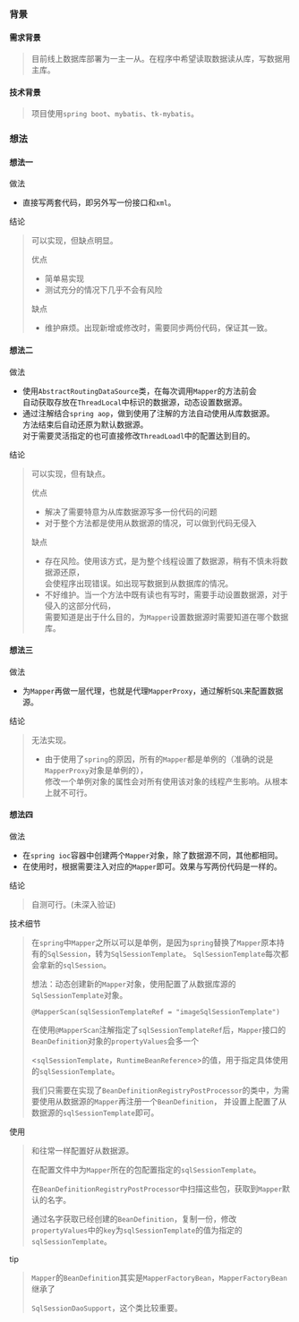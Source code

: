 ### 背景

#### 需求背景

> 目前线上数据库部署为一主一从。在程序中希望读取数据读从库，写数据用主库。

#### 技术背景

> 项目使用`spring boot`、`mybatis`、`tk-mybatis`。

### 想法

#### 想法一

做法

* 直接写两套代码，即另外写一份接口和`xml`。

结论

> 可以实现，但缺点明显。
>
> 优点
>
> * 简单易实现
> * 测试充分的情况下几乎不会有风险
>
> 缺点
>
> * 维护麻烦。出现新增或修改时，需要同步两份代码，保证其一致。

#### 想法二

做法

* 使用`AbstractRoutingDataSource`类，在每次调用`Mapper`的方法前会<br>自动获取存放在`ThreadLocal`中标识的数据源，动态设置数据源。
* 通过注解结合`spring aop`，做到使用了注解的方法自动使用从库数据源。<br>方法结束后自动还原为默认数据源。<br>对于需要灵活指定的也可直接修改`ThreadLoadl`中的配置达到目的。

结论

> 可以实现，但有缺点。
>
> 优点
>
> * 解决了需要特意为从库数据源写多一份代码的问题
> * 对于整个方法都是使用从数据源的情况，可以做到代码无侵入
>
> 缺点
>
> * 存在风险。使用该方式，是为整个线程设置了数据源，稍有不慎未将数据源还原，<br>会使程序出现错误。如出现写数据到从数据库的情况。
> * 不好维护。当一个方法中既有读也有写时，需要手动设置数据源，对于侵入的这部分代码，<br>需要知道是出于什么目的，为`Mapper`设置数据源时需要知道在哪个数据库。

#### 想法三

做法

* 为`Mapper`再做一层代理，也就是代理`MapperProxy`，通过解析`SQL`来配置数据源。

结论

> 无法实现。
>
> * 由于使用了`spring`的原因，所有的`Mapper`都是单例的（准确的说是`MapperProxy`对象是单例的），<br>修改一个单例对象的属性会对所有使用该对象的线程产生影响。从根本上就不可行。

#### 想法四

做法

* 在`spring ioc`容器中创建两个`Mapper`对象，除了数据源不同，其他都相同。
* 在使用时，根据需要注入对应的`Mapper`即可。效果与写两份代码是一样的。

结论

> 自测可行。(未深入验证)

技术细节

>
> 在`spring`中`Mapper`之所以可以是单例，是因为`spring`替换了`Mapper`原本持有的`SqlSession`，转为`SqlSessionTemplate`。
> `SqlSessionTemplate`每次都会拿新的`sqlSession`。
>
> 想法：动态创建新的`Mapper`对象，使用配置了从数据库源的`SqlSessionTemplate`对象。
>
> ```
> @MapperScan(sqlSessionTemplateRef = "imageSqlSessionTemplate")
> ```
>
> 在使用`@MapperScan`注解指定了`sqlSessionTemplateRef`后，`Mapper`接口的`BeanDefinition`对象的`propertyValues`会多一个
>
> <`sqlSessionTemplate`，`RuntimeBeanReference`>的值，用于指定具体使用的`sqlSessionTemplate`。
>
> 我们只需要在实现了`BeanDefinitionRegistryPostProcessor`的类中，为需要使用从数据源的`Mapper`再注册一个`BeanDefinition`，
> 并设置上配置了从数据源的`sqlSessionTemplate`即可。

使用

> 和往常一样配置好从数据源。
>
> 在配置文件中为`Mapper`所在的包配置指定的`sqlSessionTemplate`。
>
> 在`BeanDefinitionRegistryPostProcessor`中扫描这些包，获取到`Mapper`默认的名字。
>
> 通过名字获取已经创建的`BeanDefinition`，复制一份，修改`propertyValues`中的`key`为`sqlSessionTemplate`的值为指定的`sqlSessionTemplate`。

tip
> `Mapper`的`BeanDefinition`其实是`MapperFactoryBean`，`MapperFactoryBean`继承了
>
> `SqlSessionDaoSupport`，这个类比较重要。

